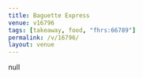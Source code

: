```yaml
---
title: Baguette Express
venue: v16796
tags: [takeaway, food, "fhrs:66789"]
permalink: /v/16796/
layout: venue
---
```

null